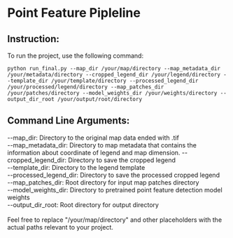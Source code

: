 # Point Feature Pipleline

## Instruction:

To run the project, use the following command:

``` python run_final.py --map_dir /your/map/directory --map_metadata_dir /your/metadata/directory --cropped_legend_dir /your/legend/directory --template_dir /your/template/directory --processed_legend_dir /your/processed/legend/directory --map_patches_dir /your/patches/directory --model_weights_dir /your/weights/directory --output_dir_root /your/output/root/directory ```

## Command Line Arguments:
--map_dir: Directory to the original map data ended with .tif <br>
--map_metadata_dir: Directory to map metadata that contains the 
information about coordinate of legend and map dimension.
--cropped_legend_dir: Directory to save the cropped legend  <br>
--template_dir: Directory to the legend template  <br>
--processed_legend_dir: Directory to save the processed cropped legend  <br>
--map_patches_dir: Root directory for input map patches directory  <br>
--model_weights_dir: Directory to pretrained point feature detection model 
weights  <br>
--output_dir_root: Root directory for output directory  <br>
 <br>
Feel free to replace "/your/map/directory" and other placeholders with the 
actual paths relevant to your project.
 

